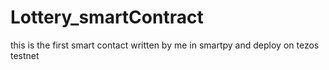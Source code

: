 # Lottery_smartContract
this is the first smart contact written by me in smartpy and deploy on tezos testnet
